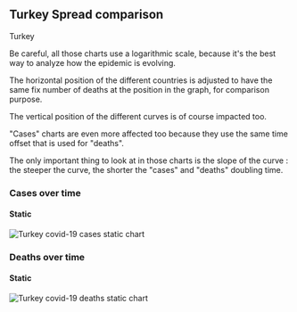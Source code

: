 ## Turkey Spread comparison 

Turkey



Be careful, all those charts use a logarithmic scale, because it's the best way to analyze how the epidemic is evolving.
 
The horizontal position of the different countries is adjusted to have the same fix number of deaths at the position in the graph, for comparison purpose.

The vertical position of the different curves is of course impacted too.

"Cases" charts are even more affected too because they use the same time offset that is used for "deaths".

The only important thing to look at in those charts is the slope of the curve : the steeper the curve, the shorter the "cases" and "deaths" doubling time.



 
### Cases over time
 
#### Static
![Turkey covid-19 cases static chart](https://raw.githubusercontent.com/madlag/coronavirus_study/master/notebooks/graphs/2020-03-20/countries/Turkey/2020-03-20_Turkey_deaths.png "Turkey covid-19 cases static chart")   

 
### Deaths over time
 
#### Static
![Turkey covid-19 deaths static chart](https://raw.githubusercontent.com/madlag/coronavirus_study/master/notebooks/graphs/2020-03-20/countries/Turkey/2020-03-20_Turkey_deaths.png "Turkey covid-19 deaths static chart")   

